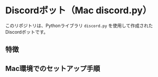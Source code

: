 # Discordボット（Mac discord.py）

このリポジトリは、Pythonライブラリ `discord.py` を使用して作成されたDiscordボットです。
## 特徴


## Mac環境でのセットアップ手順

